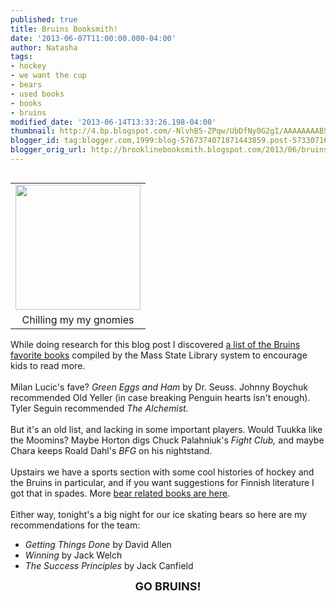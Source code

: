 ```yaml
---
published: true
title: Bruins Booksmith!
date: '2013-06-07T11:00:00.000-04:00'
author: Natasha
tags:
- hockey
- we want the cup
- bears
- used books
- books
- bruins
modified_date: '2013-06-14T13:33:26.198-04:00'
thumbnail: http://4.bp.blogspot.com/-NlvhB5-ZPqw/UbDfNy0G2gI/AAAAAAAABSc/PIGOvEaqT68/s72-c/gnome_me.jpg
blogger_id: tag:blogger.com,1999:blog-5767374071871443859.post-5733071666609992392
blogger_orig_url: http://brooklinebooksmith.blogspot.com/2013/06/bruins-booksmith.html
---
```


<table cellpadding="0" cellspacing="0" class="tr-caption-container" style="float: left; margin-right: 1em; text-align: left;"><tbody><tr><td style="text-align: center;"><a href="http://4.bp.blogspot.com/-NlvhB5-ZPqw/UbDfNy0G2gI/AAAAAAAABSc/PIGOvEaqT68/s1600/gnome_me.jpg" imageanchor="1" style="clear: left; margin-bottom: 1em; margin-left: auto; margin-right: auto;"><img border="0" height="200" src="http://4.bp.blogspot.com/-NlvhB5-ZPqw/UbDfNy0G2gI/AAAAAAAABSc/PIGOvEaqT68/s200/gnome_me.jpg" width="200" /></a></td></tr><tr><td class="tr-caption" style="text-align: center;">Chilling my my gnomies</td></tr></tbody></table>While doing research for this blog post I discovered <a href="http://mblc.state.ma.us/static/documents/baf815b43b5c071a4e4a659b51321bb8.pdf">a list of the Bruins favorite books</a> compiled by the Mass State Library system to encourage kids to read more.<br /><br />Milan Lucic's fave? <i>Green Eggs and Ham</i> by Dr. Seuss. Johnny Boychuk recommended Old Yeller (in case breaking Penguin hearts isn't enough). Tyler Seguin recommended <i>The Alchemist.</i><br /><br />But it's an old list, and lacking in some important players. Would Tuukka like the Moomins? Maybe Horton digs Chuck Palahniuk's&nbsp;<i>Fight Club, </i>and maybe Chara keeps Roald Dahl's <i>BFG </i>on his nightstand.<br /><br />Upstairs we have a sports section with some cool histories of hockey and the Bruins in particular, and if you want suggestions for Finnish literature I got that in spades. More <a href="http://brooklinebooksmith.blogspot.com/2012/06/violent-bear-it-away.html">bear related books are here</a>.<br /><br />Either way, tonight's a big night for our ice skating bears so here are my recommendations for the team:<br /><ul><li><i>Getting Things Done</i> by David Allen</li><li><i>Winning </i>by Jack Welch</li><li><i>The Success Principles</i> by Jack Canfield</li></ul><div style="text-align: center;"><b><span style="font-size: large;">GO BRUINS!</span></b></div>